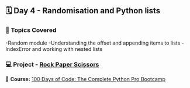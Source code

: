 ## 🗓️ Day 4 - Randomisation and Python lists

### 🔑 Topics Covered
-Random module
-Understanding the offset and appending items to lists
-IndexError and working with nested lists


### 💻 Project - [Rock Paper Scissors](https://github.com/MartaReb/100-days-of-code-Python/blob/main/Day%2004/main.py)


📁 **Course:** [100 Days of Code: The Complete Python Pro Bootcamp](https://www.udemy.com/course/100-days-of-code/)
